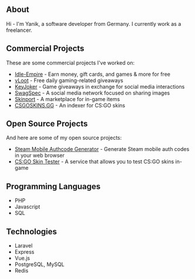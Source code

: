 ## About

Hi - I'm Yanik, a soft­ware devel­op­er from Germany. I currently work as a freelancer.

## Commercial Projects

These are some commercial projects I've worked on:

* [Idle-Empire](https://www.idle-empire.com) - Earn money, gift cards, and games & more for free
* [vLoot](https://www.vloot.io) - Free daily gaming-related giveaways
* [KeyJoker](https://www.keyjoker.com) - Game giveaways in exchange for social media interactions
* [SwagSpec](https://www.swagspec.com/) - A social media network focused on sharing images
* [Skinport](https://skinport.com/) - A marketplace for in-game items
* [CSGOSKINS.GG](https://csgoskins.gg/) - An indexer for CS:GO skins

## Open Source Projects

And here are some of my open source projects:

* [Steam Mobile Authcode Generator](https://www.chescos.me/js-steam-authcode-generator/) - Generate Steam mobile auth codes in your web browser
* [CS:GO Skin Tester](https://github.com/chescos/csgo-skin-tester) - A service that allows you to test CS:GO skins in-game


## Programming Languages

* PHP
* Javascript
* SQL

## Technologies

* Laravel
* Express
* Vue.js
* PostgreSQL, MySQL
* Redis
